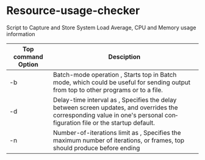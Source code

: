 # Resource-usage-checker
Script to Capture and Store System Load Average, CPU and Memory usage information

| Top command Option  | Desciption|
---------|-----------
-b       |  Batch-mode operation , Starts top in Batch mode, which could be useful for sending output from top to  other  programs  or  to  a file.   
-d       |  Delay-time interval as , Specifies the delay between screen updates, and overrides the corresponding value in one's  personal  con‐figuration  file  or  the startup default.
-n       | Number-of-iterations limit as , Specifies the maximum number of iterations, or frames, top should produce before ending
